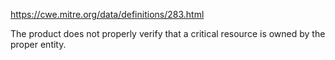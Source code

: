 https://cwe.mitre.org/data/definitions/283.html

The product does not properly verify that a critical resource is owned by the proper entity.